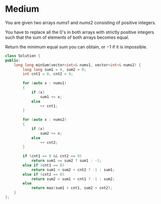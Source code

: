 # Medium

You are given two arrays $nums1$ and $nums2$ consisting of positive integers.

You have to replace all the 0's in both arrays with strictly positive integers such that the sum of elements of both arrays becomes equal.

Return the minimum equal sum you can obtain, or $-1$ if it is impossible.

```cpp
class Solution {
public:
    long long minSum(vector<int>& nums1, vector<int>& nums2) {
        long long sum1 = 0, sum2 = 0;
        int cnt1 = 0, cnt2 = 0;
        
        for (auto x : nums1)
        {
            if (x)
                sum1 += x;
            else
                ++ cnt1;
        }
        
        for (auto x : nums2)
        {
            if (x)
                sum2 += x;
            else
                ++ cnt2;
        }
        
        if (cnt1 == 0 && cnt2 == 0)
            return sum1 == sum2 ? sum1 : -1;
        else if (cnt1 == 0)
            return sum1 < sum2 + cnt2 ? -1 : sum1;
        else if (cnt2 == 0)
            return sum2 < sum1 + cnt1 ? -1 : sum2;
        else
            return max(sum1 + cnt1, sum2 + cnt2);
    }
};
```
